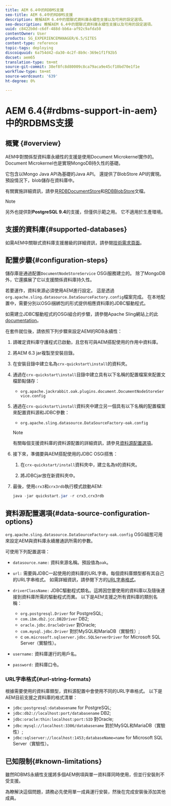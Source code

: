 ```yaml
---
title: AEM 6.4中的RDBMS支援
seo-title: AEM 6.4中的RDBMS支援
description: 瞭解AEM 6.4中的關聯式資料庫永續性支援以及可用的設定選項。
seo-description: 瞭解AEM 6.4中的關聯式資料庫永續性支援以及可用的設定選項。
uuid: c8422b0d-c6df-488d-bb6a-af92c9afda50
contentOwner: User
products: SG_EXPERIENCEMANAGER/6.5/SITES
content-type: reference
topic-tags: deploying
discoiquuid: 6a754d42-da30-4c2f-8b9c-369e1f1f92b5
docset: aem65
translation-type: tm+mt
source-git-commit: 38ef8fc8d80009c8ca79aca9e45cf10bd70e1f1e
workflow-type: tm+mt
source-wordcount: '639'
ht-degree: 0%

---
```



# AEM 6.4{#rdbms-support-in-aem}中的RDBMS支援

## 概覽 {#overview}

AEM中對關係型資料庫永續性的支援是使用Document Microkernel實作的。 Document Microkernel也是實現MongoDB持久性的基礎。

它包含以Mongo Java API為基礎的Java API。 還提供了BlobStore API的實現。 預設情況下，blob儲存在資料庫中。

有關實施詳細資訊，請參見[RDBDocumentStore](https://jackrabbit.apache.org/oak/docs/apidocs/org/apache/jackrabbit/oak/plugins/document/rdb/RDBDocumentStore.html)和[RDBBlobStore](https://jackrabbit.apache.org/oak/docs/apidocs/org/apache/jackrabbit/oak/plugins/document/rdb/RDBBlobStore.html)文檔。

>[!NOTE]
>
>另外也提供對&#x200B;**PostgreSQL 9.4**&#x200B;的支援，但僅供示範之用。 它不適用於生產環境。

## 支援的資料庫{#supported-databases}

如需AEM中關聯式資料庫支援層級的詳細資訊，請參閱[技術需求頁面](/help/sites-deploying/technical-requirements.md)。

## 配置步驟{#configuration-steps}

儲存庫是通過配置`DocumentNodeStoreService` OSGi服務建立的。 除了MongoDB外，它還擴展了它以支援關係資料庫持久性。

若要運作，資料來源必須使用AEM進行設定。 這是透過`org.apache.sling.datasource.DataSourceFactory.config`檔案完成。 在本地配置中，需要分別以OSGi捆綁包的形式提供相應資料庫的JDBC驅動程式。

如需建立JDBC驅動程式的OSGi組合的步驟，請參閱Apache Sling網站上的此[documentation](https://sling.apache.org/documentation/bundles/datasource-providers.html#convert-driver-jars-to-bundle)。

在套件就位後，請依照下列步驟來設定AEM的RDB永續性：

1. 請確定資料庫守護程式已啟動，且您有可與AEM搭配使用的作用中資料庫。
1. 將AEM 6.3 jar複製至安裝目錄。
1. 在安裝目錄中建立名為`crx-quickstart\install`的資料夾。
1. 通過在`crx-quickstart\install`目錄中建立具有以下名稱的配置檔案來配置文檔節點儲存：

   * `org.apache.jackrabbit.oak.plugins.document.DocumentNodeStoreService.config`

1. 通過在`crx-quickstart\install`資料夾中建立另一個具有以下名稱的配置檔案來配置資料源和JDBC參數：

   * `org.apache.sling.datasource.DataSourceFactory-oak.config`
   >[!NOTE]
   >
   >有關每個支援資料庫的資料源配置的詳細資訊，請參見[資料源配置選項](/help/sites-deploying/rdbms-support-in-aem.md#data-source-configuration-options)。

1. 接下來，準備要與AEM搭配使用的JDBC OSGi搭售：

   1. 在`crx-quickstart/install`資料夾中，建立名為`9`的資料夾。

   1. 將JDBCjar放在新資料夾中。

1. 最後，使用`crx3`和`crx3rdb`執行模式啟動AEM:

   ```java
   java -jar quickstart.jar -r crx3,crx3rdb
   ```

## 資料源配置選項{#data-source-configuration-options}

`org.apache.sling.datasource.DataSourceFactory-oak.config` OSGi組態可用來設定AEM與資料庫永續層通訊所需的參數。

可使用下列配置選項：

* `datasource.name:` 資料來源名稱。預設值為`oak`。

* `url:` 需要與JDBC一起使用的資料庫的URL字串。每個資料庫類型都有其自己的URL字串格式。 如需詳細資訊，請參閱下方的[URL字串格式](/help/sites-deploying/rdbms-support-in-aem.md#url-string-formats)。

* `driverClassName:` JDBC驅動程式類名。這將因您要使用的資料庫以及隨後連接到資料庫所需的驅動程式而異。 以下是AEM支援之所有資料庫的類別名稱：

   * `org.postgresql.Driver` for PostgreSQL;
   * `com.ibm.db2.jcc.DB2Driver` DB2;
   * `oracle.jdbc.OracleDriver` 對Oracle;
   * `com.mysql.jdbc.Driver` 對於MySQL和MariaDB（實驗性）;
   * c `om.microsoft.sqlserver.jdbc.SQLServerDriver` for Microsoft SQL Server（實驗性）。

* `username:` 資料庫運行的用戶名。

* `password:` 資料庫口令。

### URL字串格式{#url-string-formats}

根據需要使用的資料庫類型，資料源配置中會使用不同的URL字串格式。 以下是AEM目前支援之資料庫的格式清單：

* `jdbc:postgresql:databasename` for PostgreSQL;
* `jdbc:db2://localhost:port/databasename` DB2;
* `jdbc:oracle:thin:localhost:port:SID` 對Oracle;
* `jdbc:mysql://localhost:3306/databasename` 對於MySQL和MariaDB（實驗性）;
* `jdbc:sqlserver://localhost:1453;databaseName=name` for Microsoft SQL Server（實驗性）。

## 已知限制{#known-limitations}

雖然RDBMS永續性支援將多個AEM例項與單一資料庫同時使用，但並行安裝則不受支援。

為瞭解決這個問題，請務必先使用單一成員運行安裝，然後在完成安裝後添加其他成員。


